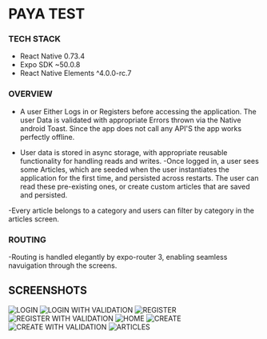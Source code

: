 # PAYA TEST

### TECH STACK
- React Native 0.73.4
- Expo SDK ~50.0.8
- React Native Elements ^4.0.0-rc.7

### OVERVIEW
- A user Either Logs in or Registers before accessing the application. The user Data is validated with appropriate Errors thrown via the Native android Toast. Since the app does not call any API'S the app works perfectly offline.

- User data is stored in async storage, with appropriate reusable functionality for handling reads and writes.
-Once logged in, a user sees some Articles, which are seeded when the user instantiates the application for the first time, and persisted across restarts. The user can read these pre-existing ones, or create custom articles that are saved and persisted.

-Every article belongs to a category and users can filter by category in the articles screen.

### ROUTING

-Routing is handled elegantly by expo-router 3, enabling seamless navuigation through the screens.

## SCREENSHOTS

![LOGIN](./SCREENS/LOGIN.jpg)
![LOGIN WITH VALIDATION](./SCREENS/LOGINVALIDATOR.jpg)
![REGISTER](./SCREENS/REGISSTER.jpg)
![REGISTER WITH VALIDATION](./SCREENS/REGVALIDATOR.jpg)
![HOME](./SCREENS/HOME.jpg)
![CREATE](./SCREENS/CREATE.jpg)
![CREATE WITH VALIDATION](./SCREENS/CREATEVALI.jpg)
![ARTICLES](./SCREENS/ARTICLE.jpg)